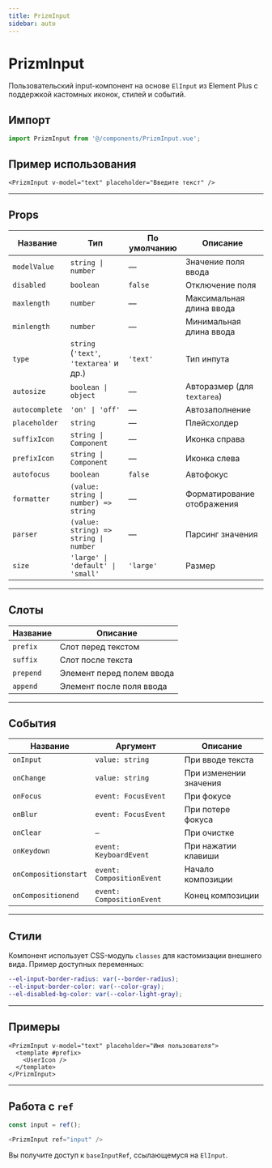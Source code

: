 ```yaml
---
title: PrizmInput
sidebar: auto
---
```


# PrizmInput

Пользовательский input-компонент на основе `ElInput` из Element Plus с поддержкой кастомных иконок, стилей и событий.

## Импорт

```ts
import PrizmInput from '@/components/PrizmInput.vue';
```

## Пример использования

```vue
<PrizmInput v-model="text" placeholder="Введите текст" />
```

---

## Props

| Название       | Тип                                     | По умолчанию | Описание                    |
| -------------- | --------------------------------------- | ------------ | --------------------------- |
| `modelValue`   | `string \| number`                      | —            | Значение поля ввода         |
| `disabled`     | `boolean`                               | `false`      | Отключение поля             |
| `maxlength`    | `number`                                | —            | Максимальная длина ввода    |
| `minlength`    | `number`                                | —            | Минимальная длина ввода     |
| `type`         | `string` (`'text'`, `'textarea'` и др.) | `'text'`     | Тип инпута                  |
| `autosize`     | `boolean \| object`                     | —            | Авторазмер (для `textarea`) |
| `autocomplete` | `'on' \| 'off'`                         | —            | Автозаполнение              |
| `placeholder`  | `string`                                | —            | Плейсхолдер                 |
| `suffixIcon`   | `string \| Component`                   | —            | Иконка справа               |
| `prefixIcon`   | `string \| Component`                   | —            | Иконка слева                |
| `autofocus`    | `boolean`                               | `false`      | Автофокус                   |
| `formatter`    | `(value: string \| number) => string`   | —            | Форматирование отображения  |
| `parser`       | `(value: string) => string \| number`   | —            | Парсинг значения            |
| `size`         | `'large' \| 'default' \| 'small'`       | `'large'`    | Размер                      |

---

## Слоты

| Название  | Описание                  |
| --------- | ------------------------- |
| `prefix`  | Слот перед текстом        |
| `suffix`  | Слот после текста         |
| `prepend` | Элемент перед полем ввода |
| `append`  | Элемент после поля ввода  |

---

## События

| Название             | Аргумент                  | Описание               |
| -------------------- | ------------------------- | ---------------------- |
| `onInput`            | `value: string`           | При вводе текста       |
| `onChange`           | `value: string`           | При изменении значения |
| `onFocus`            | `event: FocusEvent`       | При фокусе             |
| `onBlur`             | `event: FocusEvent`       | При потере фокуса      |
| `onClear`            | `—`                       | При очистке            |
| `onKeydown`          | `event: KeyboardEvent`    | При нажатии клавиши    |
| `onCompositionstart` | `event: CompositionEvent` | Начало композиции      |
| `onCompositionend`   | `event: CompositionEvent` | Конец композиции       |

---

## Стили

Компонент использует CSS-модуль `classes` для кастомизации внешнего вида. Пример доступных переменных:

```scss
--el-input-border-radius: var(--border-radius);
--el-input-border-color: var(--color-gray);
--el-disabled-bg-color: var(--color-light-gray);
```

---

## Примеры

```vue
<PrizmInput v-model="text" placeholder="Имя пользователя">
  <template #prefix>
    <UserIcon />
  </template>
</PrizmInput>
```

---

## Работа с `ref`

```ts
const input = ref();

<PrizmInput ref="input" />
```

Вы получите доступ к `baseInputRef`, ссылающемуся на `ElInput`.

